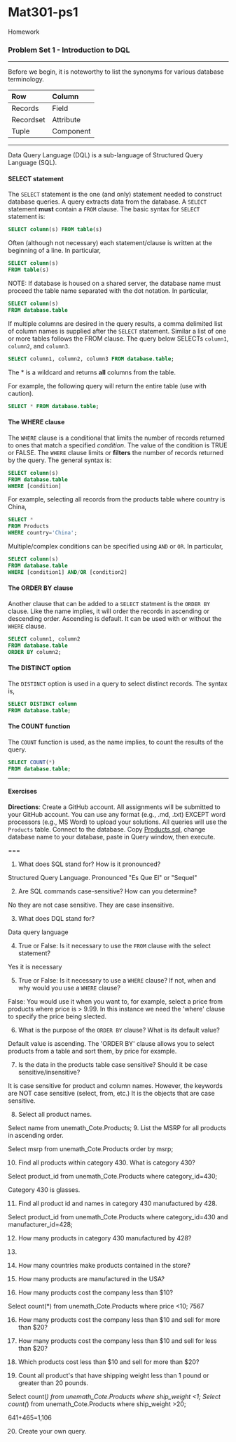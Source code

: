 # Mat301-ps1
Homework 
### Problem Set 1 - Introduction to DQL 
---

Before we begin, it is noteworthy to list the synonyms for various database terminology.  

|Row |Column   | 
|:--- |:---- |
|Records  | Field |
| Recordset | Attribute |
|Tuple | Component  |

---

Data Query Language (DQL) is a sub-language of Structured Query Language (SQL).  

#### SELECT statement

The `SELECT` statement is the one (and only) statement needed to construct database queries.  A query extracts data from the database.  A `SELECT` statement **must** contain a `FROM` clause.  The basic syntax for `SELECT` statement is:

```SQL
SELECT column(s) FROM table(s)
```

Often (although not necessary) each statement/clause is written at the beginning of a line.  In particular, 

```SQL
SELECT column(s) 
FROM table(s)
```

NOTE: If database is housed on a shared server, the database name must proceed the table name separated with the dot notation.  In particular, 

```SQL
SELECT column(s) 
FROM database.table
```

If multiple columns are desired in the query results, a comma delimited list of column names is supplied after the `SELECT` statement. Similar a list of one or more tables follows the FROM clause.   The query below SELECTs `column1`, `column2`, and `column3`. 


```SQL
SELECT column1, column2, column3 FROM database.table;
```



The * is a wildcard and returns **all** columns from the table.  

For example, the following query will return the entire table (use with caution).

```SQL
SELECT * FROM database.table;
```


#### The WHERE clause

The `WHERE` clause is a conditional that limits the number of records returned to ones that match a specified *condition*.  The value of the condition is TRUE or FALSE.  The `WHERE` clause limits or **filters** the number of records returned by the query. The general syntax is:

```SQL
SELECT column(s)
FROM database.table
WHERE [condition]
```
For example, selecting all records from the products table where country is China, 

```SQL
SELECT *
FROM Products
WHERE country='China';
```


Multiple/complex conditions can be specified using `AND` or `OR`.  In particular,

```SQL
SELECT column(s)
FROM database.table
WHERE [condition1] AND/OR [condition2]
```


#### The ORDER BY clause

Another clause that can be added to a `SELECT` statment is the `ORDER BY` clause.  Like the name implies, it will order the records in ascending or descending order.  Ascending is default.  It can be used with or without the `WHERE` clause.  

```SQL
SELECT column1, column2
FROM database.table
ORDER BY column2;
```

#### The DISTINCT option

The `DISTINCT` option is used in a query to select distinct records.  The syntax is, 

```SQL
SELECT DISTINCT column
FROM database.table;
```



#### The COUNT function

The `COUNT` function is used, as the name implies, to count the results of the query.    

```SQL
SELECT COUNT(*)
FROM database.table;
```

---

#### Exercises

**Directions**: Create a GitHub account.  All assignments will be submitted to your GitHub account.  You can use any format (e.g., .md, .txt) EXCEPT word processors (e.g., MS Word) to upload your solutions.  All queries will use the `Products` table.  Connect to the database.  Copy [Products.sql](https://github.com/jamesquinlan/mat301/tree/master/products), change database name to your database, paste in Query window, then execute.

===

1. What does SQL stand for?  How is it pronounced? 

Structured Query Language. Pronounced "Es Que El" or "Sequel" 

2. Are SQL commands case-sensitive?  How can you determine? 

No they are not case sensitive. They are case insensitive. 

3. What does DQL stand for?

Data query language 

4. True or False:  Is it necessary to use the `FROM` clause with the select statement? 

Yes it is necessary 

5. True or False:  Is it necessary to use a `WHERE` clause?  If not, when and why would you use a `WHERE` clause?

False: You would use it when you want to, for example, select a price from products where price is > 9.99. In this instance we need the 'where' clause to specify the price being slected. 

6. What is the purpose of the `ORDER BY` clause?  What is its default value?  

Default value is ascending. The 'ORDER BY' clause allows you to select products from a table and sort them, by price for example. 

7. Is the data in the products table case sensitive?  Should it be case sensitive/insensitive? 
 
It is case sensitive for product and column names. However, the keywords are NOT case sensitive (select, from, etc.) It is the objects that are case sensitive. 

8. Select all product names.

Select name from unemath_Cote.Products;
9. List the MSRP for all products in ascending order.

Select msrp from unemath_Cote.Products order by msrp;

10. Find all products within  category 430.  What is category 430?

Select product_id from unemath_Cote.Products where category_id=430; 

Category 430 is glasses.

11. Find all product id and names in category 430 manufactured by 428.

Select product_id from unemath_Cote.Products where category_id=430 and manufacturer_id=428;

12. How many products in category 430 manufactured by 428?

18.

13. How many countries make products contained in the store?


14. How many products are manufactured in the USA?


15. How many products cost the company less than $10?

Select count(*) from unemath_Cote.Products where price <10;
7567

16. How many products cost the company less than $10 and sell for more than $20?


17. How many products cost the company less than $10 and sell for less than $20?
18. Which products cost less than $10 and sell for more than $20?
19. Count all product's that have shipping weight less than 1 pound or greater than 20 pounds.

Select count(*) from unemath_Cote.Products where ship_weight <1;
Select count(*) from unemath_Cote.Products where ship_weight >20;

641+465=1,106

20. Create your own query.
